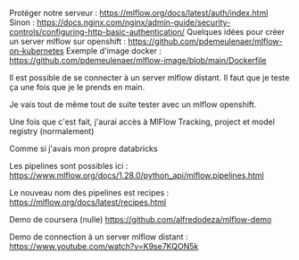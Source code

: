 Protéger notre serveur : https://mlflow.org/docs/latest/auth/index.html
Sinon : https://docs.nginx.com/nginx/admin-guide/security-controls/configuring-http-basic-authentication/
Quelques idées pour créer un server mlflow sur openshift : https://github.com/pdemeulenaer/mlflow-on-kubernetes
Exemple d'image docker : https://github.com/pdemeulenaer/mlflow-image/blob/main/Dockerfile

Il est possible de se connecter à un server mlflow distant. Il faut que je teste ça une fois que je le prends en main.

Je vais tout de même tout de suite tester avec un mlflow openshift.

Une fois que c'est fait, j'aurai accès à MlFlow Tracking, project et model registry (normalement)

Comme si j'avais mon propre databricks

Les pipelines sont possibles ici : https://www.mlflow.org/docs/1.28.0/python_api/mlflow.pipelines.html

Le nouveau nom des pipelines est recipes : https://mlflow.org/docs/latest/recipes.html

Demo de coursera (nulle) https://github.com/alfredodeza/mlflow-demo

Demo de connection à un server mlflow distant : https://www.youtube.com/watch?v=K9se7KQON5k